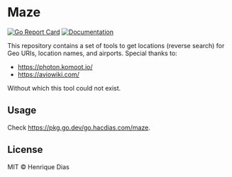# Maze

[![Go Report Card](https://goreportcard.com/badge/go.hacdias.com/maze?style=flat-square)](https://goreportcard.com/report/go.hacdias.com/maze)
[![Documentation](https://img.shields.io/badge/godoc-reference-blue.svg?style=flat-square)](https://pkg.go.dev/go.hacdias.com/maze)

This repository contains a set of tools to get locations (reverse search) for Geo URIs, location names, and airports. Special thanks to:

* https://photon.komoot.io/
* https://aviowiki.com/

Without which this tool could not exist.

## Usage

Check https://pkg.go.dev/go.hacdias.com/maze.

## License

MIT © Henrique Dias
